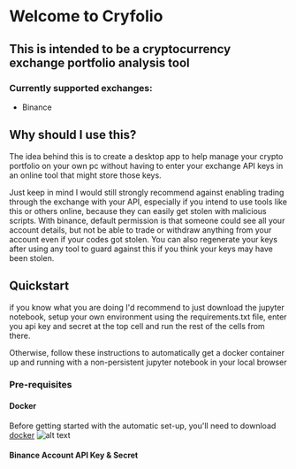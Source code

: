 # Welcome to Cryfolio

## This is intended to be a cryptocurrency exchange portfolio analysis tool
### Currently supported exchanges:
* Binance
## Why should I use this?
The idea behind this is to create a desktop app to help manage your crypto portfolio on your own pc without having to enter your exchange API keys in an online tool that might store those keys.

Just keep in mind I would still strongly recommend against enabling trading through the exchange with your API, especially if you intend to use tools like this or others online, because they can easily get stolen with malicious scripts. With binance, default permission is that someone could see all your account details, but not be able to trade or withdraw anything from your account even if your codes got stolen. You can also regenerate your keys after using any tool to guard against this if you think your keys may have been stolen.

## Quickstart
if you know what you are doing I'd recommend to just download the jupyter notebook, setup your own environment using the requirements.txt file, enter you api key and secret at the top cell and run the rest of the cells from there.

Otherwise, follow these instructions to automatically get a docker container up and running with a non-persistent jupyter notebook in your local browser

### Pre-requisites
#### Docker
Before getting started with the automatic set-up, you'll need to download [docker](https://docs.docker.com/engine/installation/)
![alt text](http://www.phpbuilder.com/imagesvr_ce/9501/DPfig6.png)
#### Binance Account API Key & Secret
